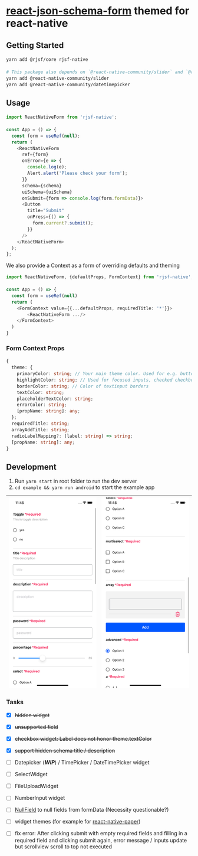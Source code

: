 # [react-json-schema-form](https://github.com/rjsf-team/react-jsonschema-form) themed for react-native

## Getting Started

```bash
yarn add @rjsf/core rjsf-native

# This package also depends on `@react-native-community/slider` and `@react-native-community/datetimepicker`
yarn add @react-native-community/slider
yarn add @react-native-community/datetimepicker
```

## Usage
```typescript
import ReactNativeForm from 'rjsf-native';

const App = () => {
  const form = useRef(null);
  return (
    <ReactNativeForm
      ref={form}
      onError={e => {
        console.log(e);
        Alert.alert('Please check your form');
      }}
      schema={schema}
      uiSchema={uiSchema}
      onSubmit={form => console.log(form.formData)}>
      <Button
        title="Submit"
        onPress={() => {
          form.current?.submit();
        }}
      />
    </ReactNativeForm>
  );
};
```

We also provide a Context as a form of overriding defaults and theming

```typescript
import ReactNativeForm, {defaultProps, FormContext} from 'rjsf-native';

const App = () => {
  const form = useRef(null)
  return (
    <FormContext value={{...defaultProps, requiredTitle: '*'}}>
        <ReactNativeForm .../>
    </FormContext>
  )
}
```

### Form Context Props
```typescript
{
  theme: {
    primaryColor: string; // Your main theme color. Used for e.g. buttons
    highlightColor: string; // Used for focused inputs, checked checkboxes, slider...
    borderColor: string; // Color of textinput borders
    textColor: string;
    placeholderTextColor: string;
    errorColor: string;
    [propName: string]: any;
  };
  requiredTitle: string;
  arrayAddTitle: string;
  radioLabelMapping?: (label: string) => string;
  [propName: string]: any;
}
```

## Development
1. Run ```yarn start``` in root folder to run the dev server
2. ```cd example && yarn run android``` to start the example app

![](./docs/Simulator%20Screen%20Shot%20-%20iPhone%2011%20-%202020-01-03%20at%2011.45.00.png) | ![](./docs/Simulator%20Screen%20Shot%20-%20iPhone%2011%20-%202020-01-03%20at%2011.45.04.png)
:-------------------------:|:-------------------------:


### Tasks

- [x] <del>hidden widget</del>
- [x]  <del>unsupported field</del>
- [x]  <del>checkbox widget: Label does not honor theme.textColor</del>
- [x]  <del>support hidden schema title / description</del>
- [ ]  Datepicker (***WIP***) / TimePicker / DateTimePicker widget
- [ ]  SelectWidget
- [ ]  FileUploadWidget
- [ ]  NumberInput widget
- [ ]  [NullField](https://github.com/rjsf-team/react-jsonschema-form/blob/master/packages/core/src/components/fields/NullField.js) to null fields from formData (Necessity questionable?)
- [ ]  widget themes (for example for [react-native-paper](https://callstack.github.io/react-native-paper/))
- [ ]  fix error: After clicking submit with empty required fields and filling in a required field and clicking submit again, error message / inputs update but scrollview scroll to top not executed

